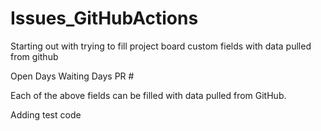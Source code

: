 # Issues_GitHubActions
Starting out with trying to fill project board custom fields with data pulled from github

Open Days
Waiting Days
PR #

Each of the above fields can be filled with data pulled from GitHub.

Adding test code
